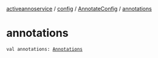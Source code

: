 [activeannoservice](../../index.md) / [config](../index.md) / [AnnotateConfig](index.md) / [annotations](./annotations.md)

# annotations

`val annotations: `[`Annotations`](../-annotations/index.md)